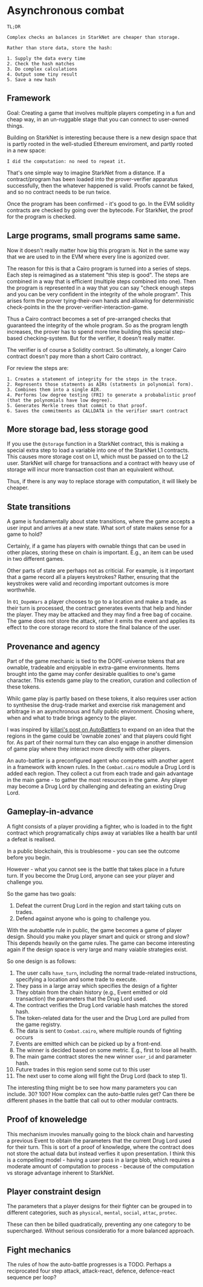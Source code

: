 # Asynchronous combat

```
TL;DR

Complex checks an balances in StarkNet are cheaper than storage.

Rather than store data, store the hash:

1. Supply the data every time
2. Check the hash matches
3. Do complex calculations
4. Output some tiny result
5. Save a new hash
```

## Framework

Goal: Creating a game that involves multiple players competing in a fun
and cheap way, in an un-ruggable stage that you can connect to user-owned things.

Building on StarkNet is interesting because there is a new design space that is partly rooted
in the well-studied Ethereum enviroment, and partly rooted in a new space:

```
I did the computation: no need to repeat it.
```

That's one simple way to imagine StarkNet from a distance. If a contract/program has been
loaded into the prover-verifier apparatus successfully, then the whatever happened is valid.
Proofs cannot be faked, and so no contract needs to be run twice.

Once the program has been confirmed - it's good to go. In the EVM solidity contracts are
checked by going over the bytecode. For StarkNet, the proof for the program is checked.

## Large programs, small programs same same.

Now it doesn't really matter how big this program is. Not in the same way that
we are used to in the EVM where every line is agonized over.

The reason for this is that a Cairo program is turned into a series of steps. Each step is
reimagined as a statement "this step is good". The steps are combined in a way that is
efficient (multiple steps combined into one). Then the program is represented in a way
that you can say "check enough steps and you can be very confident in the integrity of the whole
program". This arises form the prover tying-their-own hands and allowing for deterministic
check-points in the the prover-verifier-interaction-game.

Thus a Cairo contract becomes a set of pre-arranged checks that guaranteed the integrity
of the whole program. So as the program length increases, the prover has to spend more time
building this special step-based checking-system. But for the verifier, it doesn't really matter.

The verifier is of course a Solidity contract. So ultimately, a longer Cairo contract doesn't
pay more than a short Cairo contract.

For review the steps are:

```
1. Creates a statement of integrity for the steps in the trace.
2. Represents those statments as AIRs (statments in polynomial form).
3. Combines them into a single AIR.
4. Performs low degree testing (FRI) to generate a probabalistic proof
(that the polynomials have low degree).
5. Generates Merkle trees that commit to that proof.
6. Saves the commitments as CALLDATA in the verifier smart contract
```

## More storage bad, less storage good

If you use the `@storage` function in a StarkNet contract, this is making a special
extra step to load a variable into one of the StarkNet L1 contracts. This causes more
storage cost on L1, which must be passed on to the L2 user. StarkNet will charge for
transactions and a contract with heavy use of storage will incur more transaction cost
than an equivalent without.

Thus, if there is any way to replace storage with computation, it will likely be cheaper.

## State transitions

A game is fundamentally about state transitions, where the game accepts
a user input and arrives at a new state. What sort of state makes sense for a game
to hold?

Certainly, if a game has players with ownable things that can be used in other places,
storing these on chain is important. E.g., an item can be used in two different games.

Other parts of state are perhaps not as criticial. For example, is it important that
a game record all a players keystrokes? Rather, ensuring that the keystrokes were valid
and recording important outcomes is more worthwhile.

In `01_DopeWars` a player chooses to go to a location and make a trade, as their turn is
processed, the contract generates events that help and hinder the player. They may be
attacked and they may find a free bag of cocaine. The game does not store the attack, rather
it emits the event and applies its effect to the core storage record to store
the final balance of the user.

## Provenance and agency

Part of the game mechanic is tied to the DOPE-universe tokens that are ownable, tradeable
and enjoyable in extra-game environments. Items brought into the game may confer desirable
qualities to one's game character. This extends game play to the creation, curation and collection
of these tokens.

Whilc game play is partly based on these tokens, it also requires user action to synthesise
the drug-trade market and exercise risk management and arbitrage in an asynchronous and fully
public environment. Chosing where, when and what to trade brings agency to the player.

I was inspired by
[killari's post on AutoBattlers](https://killari.medium.com/starks-verifying-a-complex-auto-battler-calculation-on-ethereum-d8698f29808d)
to expand on an idea that the regions in the game could be 'ownable zones' and that
players could fight for. As part of their normal turn they can also engage in another dimension
of game play where they interact more directly with other players.

An auto-battler is a preconfigured agent who competes with another agent in a framework with known
rules. In the `Combat.cairo` module a Drug Lord is added each region. They collect a
cut from each trade and gain advantage in the main game - to gather the most resources in the game.
Any player may become a Drug Lord by challenging and defeating an existing Drug Lord.

## Gameplay-in-advance

A fight consists of a player providing a fighter, who is loaded in to the fight contract
which programatically chips away at variables like a health bar until a defeat is realised.

In a public blockchain, this is troublesome - you can see the outcome before you begin.

However - what you cannot see is the battle that takes place in a future turn. If you become
the Drug Lord, anyone can see your player and challenge you.

So the game has two goals:

1. Defeat the current Drug Lord in the region and start taking cuts on trades.
2. Defend against anyone who is going to challenge you.

With the autobattle rule in public, the game becomes a game of player design. Should you
make you player smart and quick or strong and slow? This depends heavily on the game rules.
The game can become interesting again if the design space is very large and many vaiable strategies
exist.

So one design is as follows:

1. The user calls `have_turn`, including the normal trade-related instructions,
specifying a location and some trade to execute.
2. They pass in a large array which specifies the design of a fighter
3. They obtain from the chain history (e.g., Event emitted or old transaction) the parameters
that the Drug Lord used.
4. The contract verifies the Drug Lord variable hash matches the stored hash.
5. The token-related data for the user and the Drug Lord are pulled from the game registry.
6. The data is sent to `Combat.cairo`, where multiple rounds of fighting occurs
7. Events are emitted which can be picked up by a front-end.
8. The winner is decided based on some metric. E.g., first to lose all health.
9. The main game contract stores the new winner `user_id` and parameter hash.
10. Future trades in this region send some cut to this user
11. The next user to come along will fight the Drug Lord (back to step 1).

The interesting thing might be to see how many parameters you can include. 30? 100? How complex
can the auto-battle rules get? Can there be different phases in the battle that call out
to other modular contracts.

## Proof of knoweledge

This mechanism invovles manually going to the block chain and harvesting a previous Event
to obtain the parameters that the current Drug Lord used for their turn. This is sort of
a proof of knowledge, where the contract does not store the actual data but instead
verfies it upon presentation. I think this is a compelling model - having a user pass in
a large blob, which requires a moderate amount of computation to process - because of the
computation vs storage advantage inherent to StarkNet.

## Player constraint design

The parameters that a player designs for their fighter can be grouped in to different
categories, such as `physical`, `mental`, `social`, `attac`, `protec`.

These can then be billed quadratically, preventing any one category to be supercharged.
Without serious consideratio for a more balanced approach.

## Fight mechanics

The rules of how the auto-battle progresses is a TODO. Perhaps a reciprocated
four step attack, attack-react, defence, defence-react sequence per loop?
